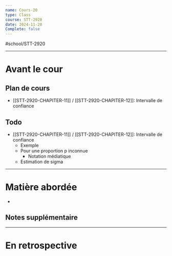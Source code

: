 ```yaml
---
name: Cours-20
type: Class
course: STT-2920
date: 2024-11-20
Complete: false
---
```

#school/STT-2920 
***
# Avant le cour
## Plan de cours
- [[STT-2920-CHAPITER-11]] / [[STT-2920-CHAPITER-12]]:  Intervalle de confiance

## Todo
- [[STT-2920-CHAPITER-11]] / [[STT-2920-CHAPITER-12]]: Intervalle de confiance
    - Exemple
    - Pour une proportion p inconnue
        - Notation médiatique
    - Estimation de sigma

---
# Matière abordée

- 

## Notes supplémentaire


---
# En retrospective

